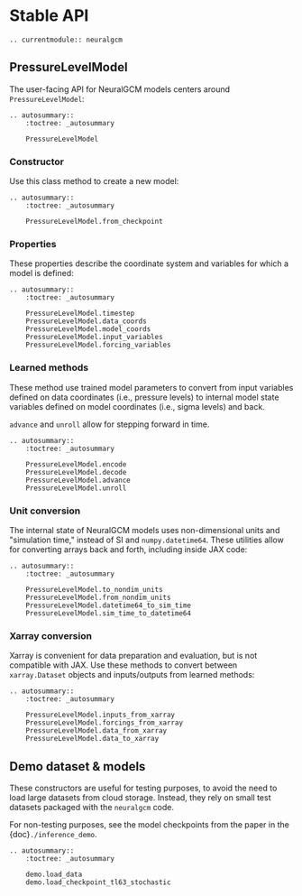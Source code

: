 # Stable API

```{eval-rst}
.. currentmodule:: neuralgcm
```

## PressureLevelModel

The user-facing API for NeuralGCM models centers around `PressureLevelModel`:

```{eval-rst}
.. autosummary::
    :toctree: _autosummary

    PressureLevelModel
```

### Constructor

Use this class method to create a new model:

```{eval-rst}
.. autosummary::
    :toctree: _autosummary

    PressureLevelModel.from_checkpoint
```

### Properties

These properties describe the coordinate system and variables for which a model
is defined:

```{eval-rst}
.. autosummary::
    :toctree: _autosummary

    PressureLevelModel.timestep
    PressureLevelModel.data_coords
    PressureLevelModel.model_coords
    PressureLevelModel.input_variables
    PressureLevelModel.forcing_variables
```

### Learned methods

These method use trained model parameters to convert from input variables
defined on data coordinates (i.e., pressure levels) to internal model state
variables defined on model coordinates (i.e., sigma levels) and back.

`advance` and `unroll` allow for stepping forward in time.

```{eval-rst}
.. autosummary::
    :toctree: _autosummary

    PressureLevelModel.encode
    PressureLevelModel.decode
    PressureLevelModel.advance
    PressureLevelModel.unroll
```

### Unit conversion

The internal state of NeuralGCM models uses non-dimensional units and
"simulation time," instead of SI and `numpy.datetime64`. These utilities allow
for converting arrays back and forth, including inside JAX code:

```{eval-rst}
.. autosummary::
    :toctree: _autosummary

    PressureLevelModel.to_nondim_units
    PressureLevelModel.from_nondim_units
    PressureLevelModel.datetime64_to_sim_time
    PressureLevelModel.sim_time_to_datetime64
```

### Xarray conversion

Xarray is convenient for data preparation and evaluation, but is not compatible
with JAX. Use these methods to convert between `xarray.Dataset` objects and
inputs/outputs from learned methods:

```{eval-rst}
.. autosummary::
    :toctree: _autosummary

    PressureLevelModel.inputs_from_xarray
    PressureLevelModel.forcings_from_xarray
    PressureLevelModel.data_from_xarray
    PressureLevelModel.data_to_xarray
```

## Demo dataset & models

These constructors are useful for testing purposes, to avoid the need to load
large datasets from cloud storage. Instead, they rely on small test datasets
packaged with the `neuralgcm` code.

For non-testing purposes, see the model checkpoints from the paper in the
{doc}`./inference_demo`.

```{eval-rst}
.. autosummary::
    :toctree: _autosummary

    demo.load_data
    demo.load_checkpoint_tl63_stochastic
```
